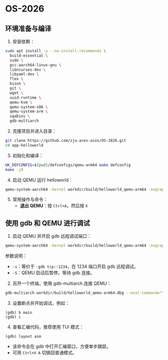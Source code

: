 # OS-2026

## 环境准备与编译

1. 安装依赖：
  ```bash
  sudo apt install -y --no-install-recommends \
    build-essential \
    sudo \
    gcc-aarch64-linux-gnu \
    libncurses-dev \
    libyaml-dev \
    flex \
    bison \
    git \
    wget \
    uuid-runtime \
    qemu-kvm \
    qemu-system-x86 \
    qemu-system-arm \
    sgabios \
    gdb-multiarch
  ```

2. 克隆项目并进入目录：
  ```bash
  git clone https://github.com/zju-aces-aios/OS-2026.git
  cd app-helloworld
  ```

3. 初始化和编译：
  ```bash
  UK_DEFCONFIG=$(pwd)/defconfigs/qemu-arm64 make defconfig
  make -j8
  ```

4. 启动 QEMU 运行 helloworld：
  ```bash
  qemu-system-aarch64 -kernel workdir/build/helloworld_qemu-arm64 -nographic -machine virt -cpu cortex-a57
  ```

5. 常用操作与命令：
   - **退出 QEMU**：按 `Ctrl+A`，然后按 `X`

## 使用 gdb 和 QEMU 进行调试

1. 启动 QEMU 并开启 gdb 远程调试端口：

  ```bash
  qemu-system-aarch64 -kernel workdir/build/helloworld_qemu-arm64 -nographic -machine virt -cpu cortex-a57 -s -S
  ```

  参数说明：
  - `-s`：等价于 `-gdb tcp::1234`，在 1234 端口开启 gdb 远程调试。
  - `-S`：QEMU 启动后暂停，等待 gdb 连接。

2. 另开一个终端，使用 gdb-multiarch 连接 QEMU：

  ```bash
  gdb-multiarch workdir/build/helloworld_qemu-arm64.dbg --eval-command="target remote :1234"
  ```

3. 设置断点并开始调试，例如：

  ```gdb
  (gdb) b main
  (gdb) c
  ```

4. 查看汇编代码，推荐使用 TUI 模式：

  ```gdb
  (gdb) layout asm
  ```
  - 该命令会在 gdb 中打开汇编窗口，方便单步跟踪。
  - 可用 `Ctrl+X A` 切换回普通模式。